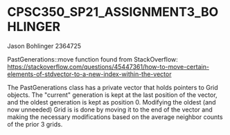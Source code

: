 # CPSC350_SP21_ASSIGNMENT3_BOHLINGER

Jason Bohlinger
2364725

PastGenerations::move function found from StackOverflow: https://stackoverflow.com/questions/45447361/how-to-move-certain-elements-of-stdvector-to-a-new-index-within-the-vector


The PastGenerations class has a private vector that holds pointers to Grid objects.
    The "current" generation is kept at the last position of the vector, and the oldest 
    generation is kept as position 0. Modifying the oldest (and now unneeded) Grid is
    is done by moving it to the end of the vector and making the necessary modifications
    based on the average neighbor counts of the prior 3 grids.

